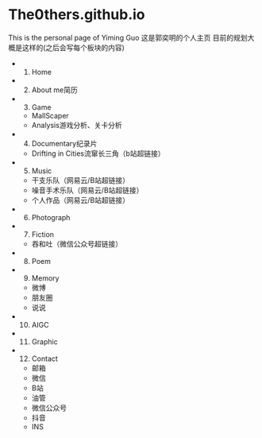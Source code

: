 # The0thers.github.io
This is the personal page of Yiming Guo
这是郭奕明的个人主页
目前的规划大概是这样的(之后会写每个板块的内容)
  - 1. Home
  - 2. About me简历
  - 3. Game
      - MallScaper
      - Analysis游戏分析、关卡分析
  - 4. Documentary纪录片
      - Drifting in Cities流窜长三角（b站超链接）
  - 5. Music
      - 干支乐队（网易云/B站超链接）
      - 噪音手术乐队（网易云/B站超链接）
      - 个人作品（网易云/B站超链接）
  - 6. Photograph
  - 7. Fiction
      - 吞和吐（微信公众号超链接）
  - 8. Poem
  - 9. Memory
      - 微博
      - 朋友圈
      - 说说
  - 10. AIGC
  - 11. Graphic
  - 12. Contact
      - 邮箱
      - 微信
      - B站
      - 油管
      - 微信公众号
      - 抖音
      - INS 